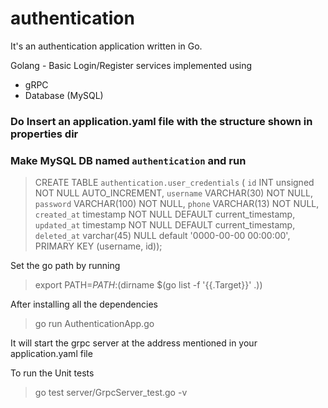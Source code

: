 # authentication
It's an authentication application written in Go.

Golang - Basic Login/Register services implemented using
- gRPC
- Database (MySQL)

### Do Insert an application.yaml file with the structure shown in properties dir

### Make MySQL DB named `authentication` and run 

> CREATE TABLE `authentication.user_credentials`
>          ( `id` INT unsigned NOT NULL AUTO_INCREMENT,
>            `username` VARCHAR(30) NOT NULL,
>            `password` VARCHAR(100) NOT NULL,
>            `phone` VARCHAR(13) NOT NULL,
>            `created_at` timestamp NOT NULL DEFAULT current_timestamp,
>            `updated_at` timestamp NOT NULL DEFAULT current_timestamp,
>            `deleted_at` varchar(45) NULL default '0000-00-00 00:00:00',
>             PRIMARY KEY (username, id)); 

Set the go path by running

> export PATH=$PATH:$(dirname $(go list -f '{{.Target}}' .))

After installing all the dependencies

> go run AuthenticationApp.go

It will start the grpc server at the address mentioned in your application.yaml file

To run the Unit tests

> go test server/GrpcServer_test.go -v
